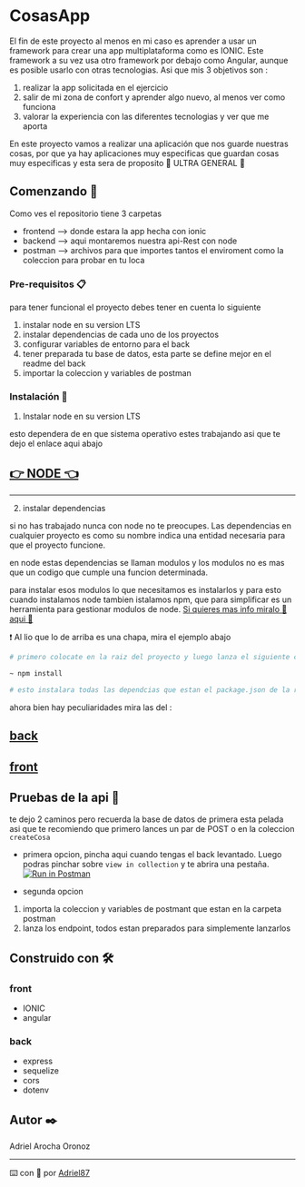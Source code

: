 # CosasApp

El fin de este proyecto al menos en mi caso es aprender a usar un framework para crear una app multiplataforma como es IONIC. Este framework a su vez usa otro framework por debajo como Angular, aunque es posible usarlo con otras tecnologias. Asi que mis 3 objetivos son :

1. realizar la app solicitada en el ejercicio
2. salir de mi zona de confort y aprender algo nuevo, al menos ver como funciona
3. valorar la experiencia con las diferentes tecnologias y ver que me aporta


En este proyecto vamos a realizar una aplicación que nos guarde nuestras cosas, por que ya hay aplicaciones muy especificas que guardan cosas muy especificas y esta sera de proposito 🦸 ULTRA GENERAL 🦸




## Comenzando 🚀

Como ves el repositorio tiene 3 carpetas

- frontend --> donde estara la app hecha con ionic
- backend --> aqui montaremos nuestra api-Rest con node
- postman --> archivos para que importes tantos el enviroment como la coleccion para probar en tu loca


### Pre-requisitos 📋

para tener funcional el proyecto debes tener en cuenta lo siguiente

1. instalar node en su version LTS
2. instalar dependencias de cada uno de los proyectos
3. configurar variables de entorno para el back
4. tener preparada tu base de datos, esta parte se define mejor en el readme del back
5. importar la coleccion y variables de postman


### Instalación 🔧

1. Instalar node en su version LTS

esto dependera de en que sistema operativo estes trabajando asi que te dejo el enlace aqui abajo

## [👉 NODE 👈](https://nodejs.org/es/)

---

2. instalar dependencias

si no has trabajado nunca con node no te preocupes. Las dependencias en cualquier proyecto es como su nombre indica una entidad necesaria para que el proyecto funcione.

en node estas dependencias se llaman modulos y los modulos no es mas que un codigo que cumple una funcion determinada.

para instalar esos modulos lo que necesitamos es instalarlos y para esto cuando instalamos node tambien istalamos npm, que para simplificar es un herramienta para gestionar modulos de node. [Si quieres mas info miralo 👀 aqui 👀](https://docs.npmjs.com/about-npm)

❗ Al lio que lo de arriba es una chapa, mira el ejemplo abajo

```bash
# primero colocate en la raiz del proyecto y luego lanza el siguiente comando

~ npm install

# esto instalara todas las dependcias que estan el package.json de la raiz del proyecto

```

ahora bien hay peculiaridades mira las del :

## [back](./backend_tibur/readme.md)
## [front](./front_tibur/cosas/readme.md)


## Pruebas de la api 🧪

te dejo 2 caminos pero recuerda la base de datos de primera esta pelada asi que te recomiendo que primero lances un par de POST o en la coleccion `createCosa`

- primera opcion, pincha aqui cuando tengas el back levantado. Luego podras pinchar sobre `view in collection` y te abrira una pestaña.
[![Run in Postman](https://run.pstmn.io/button.svg)](https://app.getpostman.com/run-collection/17204381-45f06cbc-a9a4-454e-ba3a-3f50059bc66c?action=collection%2Ffork&collection-url=entityId%3D17204381-45f06cbc-a9a4-454e-ba3a-3f50059bc66c%26entityType%3Dcollection%26workspaceId%3Da72a82a2-694e-44b1-b16f-f33fab87ebdb#?env%5BCosasEnviroment%5D=W3sia2V5IjoiQkFTSUNfUk9PVCIsInZhbHVlIjoiaHR0cDovL2xvY2FsaG9zdDo4MDgwL2FwaS9jb3NhIiwiZW5hYmxlZCI6dHJ1ZSwidHlwZSI6ImRlZmF1bHQiLCJzZXNzaW9uVmFsdWUiOiJodHRwOi8vbG9jYWxob3N0OjgwODAvYXBpL2Nvc2EiLCJzZXNzaW9uSW5kZXgiOjB9XQ==)

- segunda opcion

1. importa la coleccion y variables de postmant que estan en la carpeta postman
2. lanza los endpoint, todos estan preparados para simplemente lanzarlos




## Construido con 🛠️

### front
- IONIC
- angular

### back
- express
- sequelize
- cors
- dotenv

## Autor ✒️

Adriel Arocha Oronoz

---
⌨️ con 💜 por [Adriel87](https://github.com/adriel87) 


